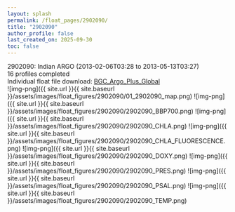 ```yaml
---
layout: splash
permalink: /float_pages/2902090/
title: "2902090"
author_profile: false
last_created_on: 2025-09-30
toc: false
---
```

 
2902090: Indian ARGO (2013-02-06T03:28 to 2013-05-13T03:27)\
16 profiles completed\
Individual float file download: [BGC_Argo_Plus_Global](https://ftp.soest.hawaii.edu/bgc_argo_plus/Individual_Floats/outliers_removed/2902090_Sprof_processed.nc)\
![img-png]({{ site.url }}{{ site.baseurl }}/assets/images/float_figures/2902090/01_2902090_map.png)
![img-png]({{ site.url }}{{ site.baseurl }}/assets/images/float_figures/2902090/2902090_BBP700.png)
![img-png]({{ site.url }}{{ site.baseurl }}/assets/images/float_figures/2902090/2902090_CHLA.png)
![img-png]({{ site.url }}{{ site.baseurl }}/assets/images/float_figures/2902090/2902090_CHLA_FLUORESCENCE.png)
![img-png]({{ site.url }}{{ site.baseurl }}/assets/images/float_figures/2902090/2902090_DOXY.png)
![img-png]({{ site.url }}{{ site.baseurl }}/assets/images/float_figures/2902090/2902090_PRES.png)
![img-png]({{ site.url }}{{ site.baseurl }}/assets/images/float_figures/2902090/2902090_PSAL.png)
![img-png]({{ site.url }}{{ site.baseurl }}/assets/images/float_figures/2902090/2902090_TEMP.png)
